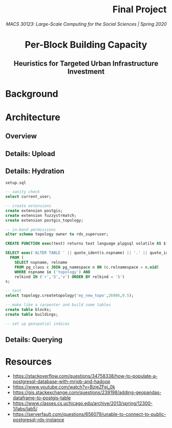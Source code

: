 <h1 align="right">Final Project</h1>
<h6 align="right">MACS 30123: Large-Scale Computing for the Social Sciences | Spring 2020</h6>

<h1 align="center">Per-Block Building Capacity</h1>
<h2 align="center">Heuristics for Targeted Urban Infrastructure Investment</h2>

# Background 

# Architecture

## Overview

## Details: Upload

## Details: Hydration

`setup.sql`
```SQL
-- sanity check 
select current_user;

-- create extensions
create extension postgis;
create extension fuzzystrmatch;
create extension postgis_topology;

-- in-band permissions
alter schema topology owner to rds_superuser;

CREATE FUNCTION exec(text) returns text language plpgsql volatile AS $f$ BEGIN EXECUTE $1; RETURN $1; END; $f$;

SELECT exec('ALTER TABLE ' || quote_ident(s.nspname) || '.' || quote_ident(s.relname) || ' OWNER TO rds_superuser;')
  FROM (
    SELECT nspname, relname
    FROM pg_class c JOIN pg_namespace n ON (c.relnamespace = n.oid) 
    WHERE nspname in ('topology') AND
    relkind IN ('r','S','v') ORDER BY relkind = 'S')
s; 

-- test 
select topology.createtopology('my_new_topo',26986,0.5);

-- make like a carpenter and build some tables 
create table blocks; 
create table buildings;

-- set up geospatial indices 
```

## Details: Querying

# Resources
- https://stackoverflow.com/questions/34758338/how-to-populate-a-postgresql-database-with-mrjob-and-hadoop
- https://www.youtube.com/watch?v=BzjeZFej_0k
- https://gis.stackexchange.com/questions/239198/adding-geopandas-dataframe-to-postgis-table
- https://www.classes.cs.uchicago.edu/archive/2013/spring/12300-1/labs/lab5/
- https://serverfault.com/questions/656079/unable-to-connect-to-public-postgresql-rds-instance
